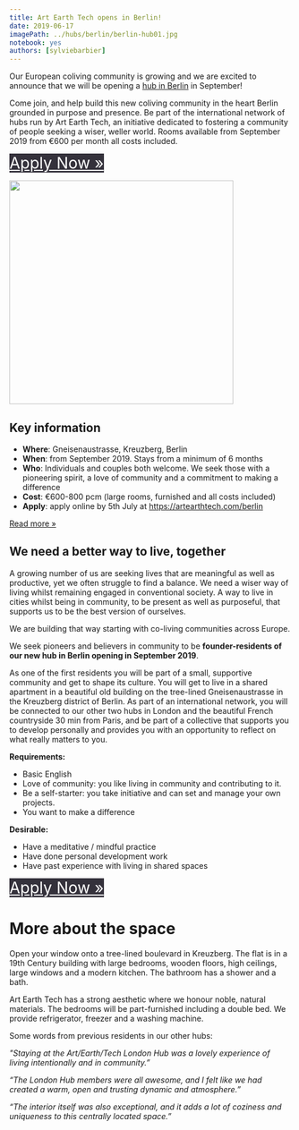 ```yaml
---
title: Art Earth Tech opens in Berlin!
date: 2019-06-17
imagePath: ../hubs/berlin/berlin-hub01.jpg
notebook: yes
authors: [sylviebarbier]
---
```


Our European coliving community is growing and we are excited to announce that we will be opening a [hub in Berlin][more] in September!

Come join, and help build this new coliving community in the heart Berlin grounded in purpose and presence. Be part of the international network of hubs run by Art Earth Tech, an initiative dedicated to fostering a community of people seeking a wiser, weller world. Rooms available from September 2019 from €600 per month all costs included.

<p>
<a href="/hubs/apply" class="button" style="font-size: 28px; background-color: #34313b; color: white;">Apply Now &raquo;<br /></a>
</p>

<img style="width:400px" src="/hubs/berlin/berlin-hub01.jpg">

## Key information

* **Where**: Gneisenaustrasse, Kreuzberg, Berlin
* **When**: from September 2019. Stays from a minimum of 6 months
* **Who**: Individuals and couples both welcome. We seek those with a pioneering spirit, a love of community and a commitment to making a difference
* **Cost**: €600-800 pcm (large rooms, furnished and all costs included)
* **Apply**: apply online by 5th July at https://artearthtech.com/berlin

[Read more &raquo;][more]

[more]: /berlin/

## We need a better way to live, together

A growing number of us are seeking lives that are meaningful as well as productive, yet we often struggle to find a balance. We need a wiser way of living whilst remaining engaged in conventional society. A way to live in cities whilst being in community, to be present as well as purposeful, that supports us to be the best version of ourselves.

We are building that way starting with co-living communities across Europe.

We seek pioneers and believers in community to be **founder-residents of our new hub in Berlin opening in September 2019**.

As one of the first residents you will be part of a small, supportive community and get to shape its culture. You will get to live in a shared apartment in a beautiful old building on the tree-lined Gneisenaustrasse in the Kreuzberg district of Berlin. As part of an international network, you will be connected to our other two hubs in London and the beautiful French countryside 30 min from Paris, and be part of a collective that supports you to develop personally and provides you with an opportunity to reflect on what really matters to you.

**Requirements:**

* Basic English
* Love of community: you like living in community and contributing to it.
* Be a self-starter: you take initiative and can set and manage your own projects.
* You want to make a difference

**Desirable:**

* Have a meditative / mindful practice
* Have done personal development work
* Have past experience with living in shared spaces

<p>
<a href="/hubs/apply" class="button" style="font-size: 28px; background-color: #34313b; color: white;">Apply Now &raquo;<br /></a>
</p>

# More about the space

Open your window onto a tree-lined boulevard in Kreuzberg. The flat is in a 19th Century building with large bedrooms, wooden floors, high ceilings, large windows and a modern kitchen. The bathroom has a shower and a bath.

Art Earth Tech has a strong aesthetic where we honour noble, natural materials. The bedrooms will be part-furnished including a double bed. We provide refrigerator, freezer and a washing machine.

Some words from previous residents in our other hubs:

*"Staying at the Art/Earth/Tech London Hub was a lovely experience of living intentionally and in community.”*

*“The London Hub members were all awesome, and I felt like we had created a warm, open and trusting dynamic and atmosphere.”*

*“The interior itself was also exceptional, and it adds a lot of coziness and uniqueness to this centrally located space.”*

